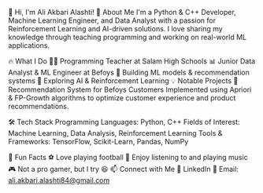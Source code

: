 👋 Hi, I'm Ali Akbari Alashti!
🚀 About Me
I'm a Python & C++ Developer, Machine Learning Engineer, and Data Analyst with a passion for Reinforcement Learning and AI-driven solutions. I love sharing my knowledge through teaching programming and working on real-world ML applications.

🔥 What I Do
👨‍🏫 Programming Teacher at Salam High Schools
📊 Junior Data Analyst & ML Engineer at Befoys
🤖 Building ML models & recommendation systems
🔬 Exploring AI & Reinforcement Learning
💡 Notable Projects
🔹 Recommendation System for Befoys Customers
Implemented using Apriori & FP-Growth algorithms to optimize customer experience and product recommendations.

🛠️ Tech Stack
Programming Languages: Python, C++
Fields of Interest: Machine Learning, Data Analysis, Reinforcement Learning
Tools & Frameworks: TensorFlow, Scikit-Learn, Pandas, NumPy

🎵 Fun Facts
⚽ Love playing football
🎸 Enjoy listening to and playing music
🎮 Not a pro gamer, but I try 😆
📫 Connect with Me
🔗 LinkedIn
📧 Email: ali.akbari.alashti84@gmail.com
